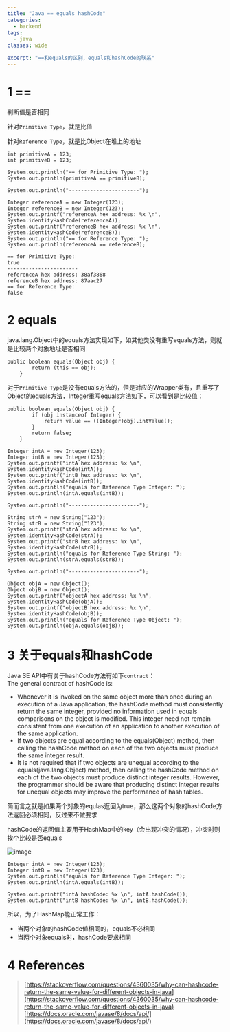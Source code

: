 ```yaml
---
title: "Java == equals hashCode"
categories:
  - backend
tags:
  - java
classes: wide

excerpt: "==和equals的区别，equals和hashCode的联系"
---
```


# 1 ==
判断值是否相同

针对`Primitive Type`，就是比值

针对`Reference Type`，就是比Object在堆上的地址

```
int primitiveA = 123;
int primitiveB = 123;

System.out.println("== for Primitive Type: ");
System.out.println(primitiveA == primitiveB);

System.out.println("-----------------------");

Integer referenceA = new Integer(123);
Integer referenceB = new Integer(123);
System.out.printf("referenceA hex address: %x \n", System.identityHashCode(referenceA));
System.out.printf("referenceB hex address: %x \n", System.identityHashCode(referenceB));
System.out.println("== for Reference Type: ");
System.out.println(referenceA == referenceB);
```

```
== for Primitive Type: 
true
-----------------------
referenceA hex address: 38af3868 
referenceB hex address: 87aac27 
== for Reference Type: 
false
```

# 2 equals

java.lang.Object中的equals方法实现如下，如其他类没有重写equals方法，则就是比较两个对象地址是否相同
```
public boolean equals(Object obj) {
        return (this == obj);
    }
```

对于`Primitive Type`是没有equals方法的，但是对应的Wrapper类有，且重写了Object的equals方法，Integer重写equals方法如下，可以看到是比较值：
```
public boolean equals(Object obj) {
        if (obj instanceof Integer) {
            return value == ((Integer)obj).intValue();
        }
        return false;
    }
```

```
Integer intA = new Integer(123);
Integer intB = new Integer(123);
System.out.printf("intA hex address: %x \n", System.identityHashCode(intA));
System.out.printf("intB hex address: %x \n", System.identityHashCode(intB));
System.out.println("equals for Reference Type Integer: ");
System.out.println(intA.equals(intB));

System.out.println("-----------------------");

String strA = new String("123");
String strB = new String("123");
System.out.printf("strA hex address: %x \n", System.identityHashCode(strA));
System.out.printf("strB hex address: %x \n", System.identityHashCode(strB));
System.out.println("equals for Reference Type String: ");
System.out.println(strA.equals(strB));

System.out.println("-----------------------");

Object objA = new Object();
Object objB = new Object();
System.out.printf("objectA hex address: %x \n", System.identityHashCode(objA));
System.out.printf("objectB hex address: %x \n", System.identityHashCode(objB));
System.out.println("equals for Reference Type Object: ");
System.out.println(objA.equals(objB));
```

# 3 关于equals和hashCode
Java SE API中有关于hashCode方法有如下`contract`：  
The general contract of hashCode is:

- Whenever it is invoked on the same object more than once during an execution of a Java application, the hashCode method must consistently return the same integer, provided no information used in equals comparisons on the object is modified. This integer need not remain consistent from one execution of an application to another execution of the same application.
- If two objects are equal according to the equals(Object) method, then calling the hashCode method on each of the two objects must produce the same integer result.
- It is not required that if two objects are unequal according to the equals(java.lang.Object) method, then calling the hashCode method on each of the two objects must produce distinct integer results. However, the programmer should be aware that producing distinct integer results for unequal objects may improve the performance of hash tables.

简而言之就是如果两个对象的equlas返回为true，那么这两个对象的hashCode方法返回必须相同，反过来不做要求

hashCode的返回值主要用于HashMap中的key（会出现冲突的情况），冲突时则挨个比较是否equals

![image](http://note.youdao.com/yws/res/73025/140CDB06F6CA4670B55F63D2A207E01F)

```
Integer intA = new Integer(123);
Integer intB = new Integer(123);
System.out.println("equals for Reference Type Integer: ");
System.out.println(intA.equals(intB));

System.out.printf("intA hashCode: %x \n", intA.hashCode());
System.out.printf("intB hashCode: %x \n", intB.hashCode());
```

所以，为了HashMap能正常工作：
- 当两个对象的hashCode值相同的，equals不必相同
- 当两个对象equals时，hashCode要求相同

# 4 References
> [https://stackoverflow.com/questions/4360035/why-can-hashcode-return-the-same-value-for-different-objects-in-java](https://stackoverflow.com/questions/4360035/why-can-hashcode-return-the-same-value-for-different-objects-in-java)  
[https://docs.oracle.com/javase/8/docs/api/](https://docs.oracle.com/javase/8/docs/api/)